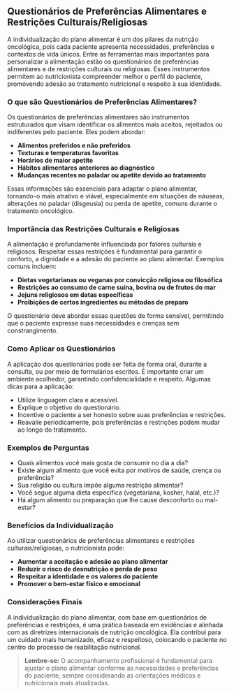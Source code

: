 
## Questionários de Preferências Alimentares e Restrições Culturais/Religiosas

A individualização do plano alimentar é um dos pilares da nutrição oncológica, pois cada paciente apresenta necessidades, preferências e contextos de vida únicos. Entre as ferramentas mais importantes para personalizar a alimentação estão os questionários de preferências alimentares e de restrições culturais ou religiosas. Esses instrumentos permitem ao nutricionista compreender melhor o perfil do paciente, promovendo adesão ao tratamento nutricional e respeito à sua identidade.

### O que são Questionários de Preferências Alimentares?

Os questionários de preferências alimentares são instrumentos estruturados que visam identificar os alimentos mais aceitos, rejeitados ou indiferentes pelo paciente. Eles podem abordar:

- **Alimentos preferidos e não preferidos**
- **Texturas e temperaturas favoritas**
- **Horários de maior apetite**
- **Hábitos alimentares anteriores ao diagnóstico**
- **Mudanças recentes no paladar ou apetite devido ao tratamento**

Essas informações são essenciais para adaptar o plano alimentar, tornando-o mais atrativo e viável, especialmente em situações de náuseas, alterações no paladar (disgeusia) ou perda de apetite, comuns durante o tratamento oncológico.

### Importância das Restrições Culturais e Religiosas

A alimentação é profundamente influenciada por fatores culturais e religiosos. Respeitar essas restrições é fundamental para garantir o conforto, a dignidade e a adesão do paciente ao plano alimentar. Exemplos comuns incluem:

- **Dietas vegetarianas ou veganas por convicção religiosa ou filosófica**
- **Restrições ao consumo de carne suína, bovina ou de frutos do mar**
- **Jejuns religiosos em datas específicas**
- **Proibições de certos ingredientes ou métodos de preparo**

O questionário deve abordar essas questões de forma sensível, permitindo que o paciente expresse suas necessidades e crenças sem constrangimento.

### Como Aplicar os Questionários

A aplicação dos questionários pode ser feita de forma oral, durante a consulta, ou por meio de formulários escritos. É importante criar um ambiente acolhedor, garantindo confidencialidade e respeito. Algumas dicas para a aplicação:

- Utilize linguagem clara e acessível.
- Explique o objetivo do questionário.
- Incentive o paciente a ser honesto sobre suas preferências e restrições.
- Reavalie periodicamente, pois preferências e restrições podem mudar ao longo do tratamento.

### Exemplos de Perguntas

- Quais alimentos você mais gosta de consumir no dia a dia?
- Existe algum alimento que você evita por motivos de saúde, crença ou preferência?
- Sua religião ou cultura impõe alguma restrição alimentar?
- Você segue alguma dieta específica (vegetariana, kosher, halal, etc.)?
- Há algum alimento ou preparação que lhe cause desconforto ou mal-estar?

### Benefícios da Individualização

Ao utilizar questionários de preferências alimentares e restrições culturais/religiosas, o nutricionista pode:

- **Aumentar a aceitação e adesão ao plano alimentar**
- **Reduzir o risco de desnutrição e perda de peso**
- **Respeitar a identidade e os valores do paciente**
- **Promover o bem-estar físico e emocional**

### Considerações Finais

A individualização do plano alimentar, com base em questionários de preferências e restrições, é uma prática baseada em evidências e alinhada com as diretrizes internacionais de nutrição oncológica. Ela contribui para um cuidado mais humanizado, eficaz e respeitoso, colocando o paciente no centro do processo de reabilitação nutricional.

> **Lembre-se:** O acompanhamento profissional é fundamental para ajustar o plano alimentar conforme as necessidades e preferências do paciente, sempre considerando as orientações médicas e nutricionais mais atualizadas.
```
